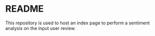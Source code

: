 # README
This repository is used to host an index page to perform a sentiment analysis on the input user review.
